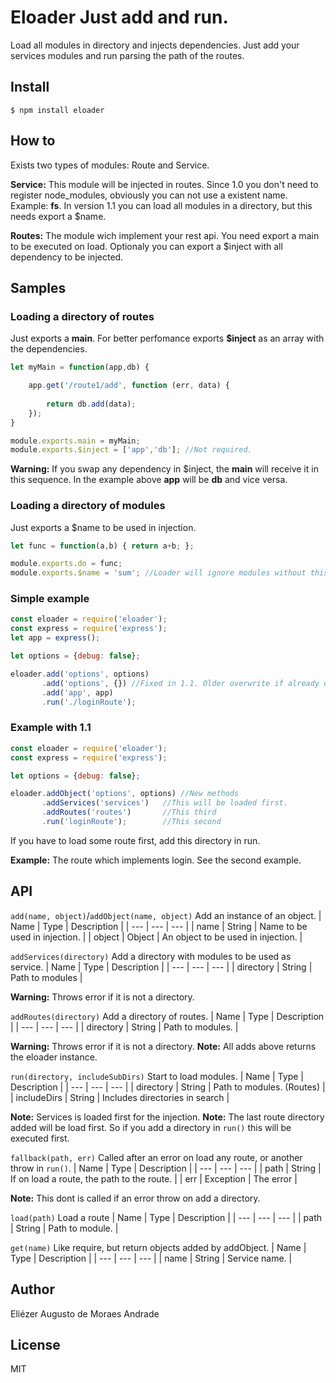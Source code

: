 # **Eloader** Just add and run.
Load all  modules in  directory and injects dependencies.
Just add your services modules and run parsing the path of the routes.

## **Install**
```shell
$ npm install eloader
```

## **How to**
Exists two types of modules: Route and Service.

**Service:** This module will be injected in routes. Since 1.0 you don't need to register node_modules, obviously you can not use a existent name. Example: **fs**. In version 1.1 you can load all modules in a directory, but this needs export a $name.

**Routes:** The module wich implement your rest api. You need export a main to be executed on load. Optionaly you can export a $inject with all dependency to be injected.

## **Samples**
### Loading a directory of routes
Just exports a **main**.
For better perfomance exports **$inject** as an array with the dependencies.
```javascript
let myMain = function(app,db) {

	app.get('/route1/add', function (err, data) {
		
		return db.add(data);
	});
}

module.exports.main = myMain;
module.exports.$inject = ['app','db']; //Not required.
```
**Warning:** If you swap any dependency in $inject, the **main** will receive it in this sequence.
In the example above **app** will be **db** and vice versa.


### Loading a directory of modules
Just exports a $name to be used in injection.
```javascript
let func = function(a,b) { return a+b; };

module.exports.do = func;
module.exports.$name = 'sum'; //Loader will ignore modules without this.
```

### Simple example
```javascript
const eloader = require('eloader');
const express = require('express');
let app = express();

let options = {debug: false};

eloader.add('options', options)
	   .add('options', {}) //Fixed in 1.1. Older overwrite if already exists.
       .add('app', app)
	   .run('./loginRoute');
```

### Example with 1.1
```javascript
const eloader = require('eloader');
const express = require('express');

let options = {debug: false};

eloader.addObject('options', options) //New methods
	   .addServices('services')	  //This will be loaded first.
	   .addRoutes('routes')		  //This third
	   .run('loginRoute');		  //This second
```

If you have to load some route first, add this directory in run.

**Example:** The route which implements login. See the second example.

## **API**

```add(name, object)```/```addObject(name, object)``` Add an instance of an object.
| Name | Type | Description |
| --- | --- | --- |
| name | String | Name to be used in injection. |
| object | Object | An object to be used in injection. |

```addServices(directory)``` Add a directory with modules to be used as service.
| Name | Type | Description |
| --- | --- | --- |
| directory | String | Path to modules |

**Warning:** Throws error if it is not a directory.

```addRoutes(directory)``` Add a directory of routes.
| Name | Type | Description |
| --- | --- | --- |
| directory | String | Path to modules. |

**Warning:** Throws error if it is not a directory.
**Note:** All adds above returns the eloader instance.

```run(directory, includeSubDirs)``` Start to load modules.
| Name | Type | Description |
| --- | --- | --- |
| directory | String | Path to modules. (Routes) |
| includeDirs | String | Includes directories in search |

**Note:** Services is loaded first for the injection.
**Note:** The last route directory added will be load first. So if you add a directory in ```run()``` this will be executed first.

```fallback(path, err)``` Called after an error on load any route, or another throw in ```run()```.
| Name | Type | Description |
| --- | --- | --- |
| path | String | If on load a route, the path to the route. |
| err | Exception | The error |

**Note:** This dont is called if an error throw on add a directory.

```load(path)``` Load a route
| Name | Type | Description |
| --- | --- | --- |
| path | String | Path to module. |

```get(name)``` Like require, but return objects added by addObject.
| Name | Type | Description |
| --- | --- | --- |
| name | String | Service name. |

## **Author**
Eliézer Augusto de Moraes Andrade

## **License**
MIT
